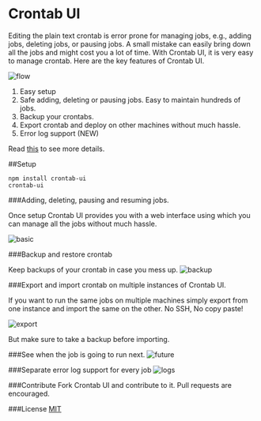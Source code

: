 Crontab UI
==========

Editing the plain text crontab is error prone for managing jobs, e.g., adding jobs, deleting jobs, or pausing jobs. A small mistake can easily bring down all the jobs and might cost you a lot of time. With Crontab UI, it is very easy to manage crontab. Here are the key features of Crontab UI.

![flow](http://alseambusher.github.io/files/flow.gif)

1. Easy setup
2. Safe adding, deleting or pausing jobs. Easy to maintain hundreds of jobs.
3. Backup your crontabs.
4. Export crontab and deploy on other machines without much hassle.
5. Error log support (NEW)

Read [this](http://lifepluslinux.blogspot.in/2015/06/crontab-ui-easy-and-safe-way-to-manage.html) to see more details.

##Setup

    npm install crontab-ui
    crontab-ui

###Adding, deleting, pausing and resuming jobs.

Once setup Crontab UI provides you with a web interface using which you can manage all the jobs without much hassle.

![basic](http://2.bp.blogspot.com/-kU8K-suZYMY/VX1Ml5b_JOI/AAAAAAAABEo/MAfgg7hWEz8/s1600/1.png)

###Backup and restore crontab

Keep backups of your crontab in case you mess up.
![backup](http://3.bp.blogspot.com/-qHxCbtNny9I/VX1M7k5UE3I/AAAAAAAABEw/cpiPgS9-gXo/s1600/2.png)

###Export and import crontab on multiple instances of Crontab UI.

If you want to run the same jobs on multiple machines simply export from one instance and import the same on the other. No SSH, No copy paste!

![export](http://2.bp.blogspot.com/-trpHt_etz5I/VX1NyElIicI/AAAAAAAABE4/GTZFBCfybLk/s1600/3.png)

But make sure to take a backup before importing.

###See when the job is going to run next.
![future](http://4.bp.blogspot.com/-gN-wLmhd5Os/VX6fQ5wM2LI/AAAAAAAABcA/_Ej0PqrByBU/s1600/next.gif)

###Separate error log support for every job
![logs](http://alseambusher.github.io/files/crontab_ui_log_feature.gif)

###Contribute
Fork Crontab UI and contribute to it. Pull requests are encouraged.

###License
[MIT](LICENSE.md)

